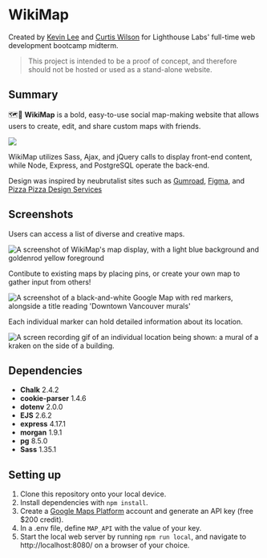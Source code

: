 WikiMap
=========
Created by [Kevin Lee](https://github.com/jhssttj) and [Curtis Wilson](https://github.com/curtis-wils0n) for Lighthouse Labs' full-time web development bootcamp midterm.
> This project is intended to be a proof of concept, and therefore should not be hosted or used as a stand-alone website.

## Summary

🗺️🧭 **WikiMap** is a bold, easy-to-use social map-making website that allows users to create, edit, and share custom maps with friends.

![](https://github.com/curtis-wils0n/midterm-project/blob/styling-tests/images/splash-example.png?raw=true)

WikiMap utilizes Sass, Ajax, and jQuery calls to display front-end content, while Node, Express, and PostgreSQL operate the back-end.

Design was inspired by neubrutalist sites such as [Gumroad](https://gumroad.com/), [Figma](https://www.figma.com/), and [Pizza Pizza Design Services](https://pizzapizza.io/)

## Screenshots

Users can access a list of diverse and creative maps.

![A screenshot of WikiMap's map display, with a light blue background and goldenrod yellow foreground](https://github.com/curtis-wils0n/midterm-project/blob/readme-creation/images/readme-screenshot-1.png?raw=true)

Contibute to existing maps by placing pins, or create your own map to gather input from others!

![A screenshot of a black-and-white Google Map with red markers, alongside a title reading 'Downtown Vancouver murals'](https://github.com/curtis-wils0n/midterm-project/blob/readme-creation/images/readme-screenshot-3.png?raw=true)

Each individual marker can hold detailed information about its location.

![A screen recording gif of an individual location being shown: a mural of a kraken on the side of a building.](https://github.com/curtis-wils0n/midterm-project/blob/readme-creation/images/readme-screenshot-2.gif?raw=true)

## Dependencies

- **Chalk** 2.4.2
- **cookie-parser** 1.4.6
- **dotenv** 2.0.0
- **EJS** 2.6.2
- **express** 4.17.1
- **morgan** 1.9.1
- **pg** 8.5.0
- **Sass** 1.35.1

## Setting up

1. Clone this repository onto your local device.
2. Install dependencies with `npm install`.
3. Create a [Google Maps Platform](https://mapsplatform.google.com/) account and generate an API key (free $200 credit).
4. In a .env file, define `MAP_API` with the value of your key.
6. Start the local web server by running `npm run local`, and navigate to http://localhost:8080/ on a browser of your choice.
